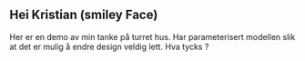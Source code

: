 ## Hei Kristian (smiley Face)
Her er en demo av min tanke på turret hus. 
Har parameterisert modellen slik at det er mulig å endre design veldig lett.
Hva tycks ? 



